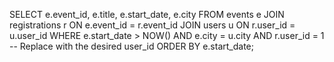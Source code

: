 SELECT e.event_id, e.title, e.start_date, e.city
FROM events e
JOIN registrations r ON e.event_id = r.event_id
JOIN users u ON r.user_id = u.user_id
WHERE e.start_date > NOW()
  AND e.city = u.city
  AND r.user_id = 1  -- Replace with the desired user_id
ORDER BY e.start_date;
